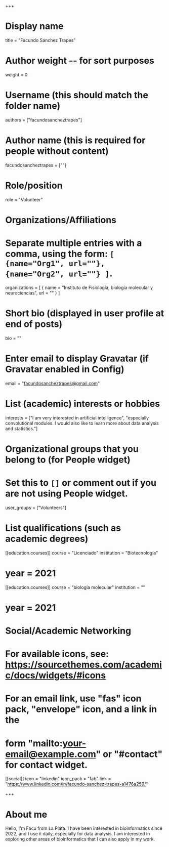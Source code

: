 +++
# Display name
title = "Facundo Sanchez Trapes"

# Author weight -- for sort purposes
weight = 0

# Username (this should match the folder name)
authors = ["facundosancheztrapes"]

# Author name (this is required for people without content)
facundosancheztrapes = [""]

# Role/position
role = "Volunteer"

# Organizations/Affiliations
#   Separate multiple entries with a comma, using the form: `[ {name="Org1", url=""}, {name="Org2", url=""} ]`.
organizations = [ { name = "Instituto de Fisiología, biología molecular y neurociencias", url = "" } ]

# Short bio (displayed in user profile at end of posts)
bio = ""

# Enter email to display Gravatar (if Gravatar enabled in Config)
email = "facundosancheztrapes@gmail.com"

# List (academic) interests or hobbies
interests = ["I am very interested in artificial intelligence", "especially convolutional modules. I would also like to learn more about data analysis and statistics."]             

# Organizational groups that you belong to (for People widget)
#   Set this to `[]` or comment out if you are not using People widget.
user_groups = ["Volunteers"]

# List qualifications (such as academic degrees)

[[education.courses]]
course = "Licenciado"
institution = "Biotecnología"
# year = 2021

[[education.courses]]
course = "biología molecular"
institution = ""
# year = 2021

# Social/Academic Networking
# For available icons, see: https://sourcethemes.com/academic/docs/widgets/#icons
#   For an email link, use "fas" icon pack, "envelope" icon, and a link in the
#   form "mailto:your-email@example.com" or "#contact" for contact widget.

[[social]]
  icon = "linkedin"
  icon_pack = "fab"
  link = "https://www.linkedin.com/in/facundo-sanchez-trapes-a1476a259/"

+++

# About me 

Hello, I'm Facu from La Plata. I have been interested in bioinformatics since 2022, and I use it daily, especially for data analysis. I am interested in exploring other areas of bioinformatics that I can also apply in my work.
